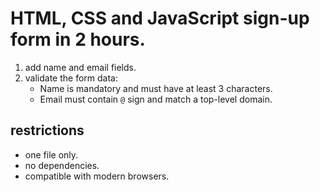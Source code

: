 # HTML, CSS and JavaScript sign-up form in 2 hours.

1. add name and email fields.
2. validate the form data:   
   - Name is mandatory and must have at least 3 characters.
   - Email must contain `@` sign and match a top-level domain.

## restrictions

- one file only.
- no dependencies.
- compatible with modern browsers.
